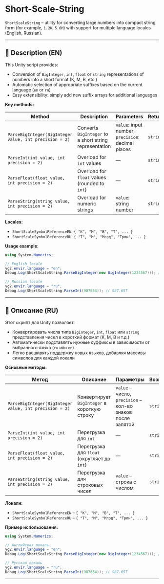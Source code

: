 # Short-Scale-String

`ShortScaleString` – utility for converting large numbers into compact string form (for example, `1.2K`, `5.6M`) with support for multiple language locales (English, Russian).

---

## 📄 Description (EN)

This Unity script provides:

* Conversion of `BigInteger`, `int`, `float` or `string` representations of numbers into a short format (K, M, B, etc.)
* Automatic selection of appropriate suffixes based on the current language (`en` or `ru`)
* Easy extensibility: simply add new suffix arrays for additional languages

**Key methods:**

| Method                                                 | Description                                            | Parameters                                         | Returns  |
| ------------------------------------------------------ | ------------------------------------------------------ | -------------------------------------------------- | -------- |
| `ParseBigInteger(BigInteger value, int precision = 2)` | Converts `BigInteger` to a short string representation | `value`: input number, `precision`: decimal places | `string` |
| `ParseInt(int value, int precision = 2)`               | Overload for `int` values                              | —                                                  | `string` |
| `ParseFloat(float value, int precision = 2)`           | Overload for `float` values (rounded to `int`)         | —                                                  | `string` |
| `ParseString(string value, int precision = 2)`         | Overload for numeric strings                           | `value`: string number                             | `string` |

**Locales:**

* `ShortScaleSymbolReferenceEN`: `{ "K", "M", "B", "T", ... }`
* `ShortScaleSymbolReferenceRU`: `{ "Т", "М", "Млрд", "Трлн", ... }`

**Usage example:**

```csharp
using System.Numerics;

// English locale
yg2.envir.language = "en";
Debug.Log(ShortScaleString.ParseBigInteger(new BigInteger(1234567))); // 1.23M

// Russian locale
yg2.envir.language = "ru";
Debug.Log(ShortScaleString.ParseInt(987654)); // 987.65Т
```

---

## 📖 Описание (RU)

Этот скрипт для Unity позволяет:

* Конвертировать числа типа `BigInteger`, `int`, `float` или `string` представления чисел в короткий формат (K, M, B и т.д.)
* Автоматически подставлять нужные суффиксы в зависимости от выбранного языка (`ru` или `en`)
* Легко расширять поддержку новых языков, добавляя массивы символов для каждой локали

**Основные методы:**

| Метод                                                  | Описание                                    | Параметры                                                  | Возвращает |
| ------------------------------------------------------ | ------------------------------------------- | ---------------------------------------------------------- | ---------- |
| `ParseBigInteger(BigInteger value, int precision = 2)` | Конвертирует `BigInteger` в короткую строку | `value` – число, `precision` – кол-во знаков после запятой | `string`   |
| `ParseInt(int value, int precision = 2)`               | Перегрузка для `int`                        | —                                                          | `string`   |
| `ParseFloat(float value, int precision = 2)`           | Перегрузка для `float` (округляет до `int`) | —                                                          | `string`   |
| `ParseString(string value, int precision = 2)`         | Перегрузка для строковых чисел              | `value` – строка с числом                                  | `string`   |

**Локали:**

* `ShortScaleSymbolReferenceEN` – `{ "K", "M", "B", "T", ... }`
* `ShortScaleSymbolReferenceRU` – `{ "Т", "М", "Млрд", "Трлн", ... }`

**Пример использования:**

```csharp
using System.Numerics;

// Английская локаль
yg2.envir.language = "en";
Debug.Log(ShortScaleString.ParseBigInteger(new BigInteger(1234567))); // 1.23M

// Русская локаль
yg2.envir.language = "ru";
Debug.Log(ShortScaleString.ParseInt(987654)); // 987.65Т
```

---

